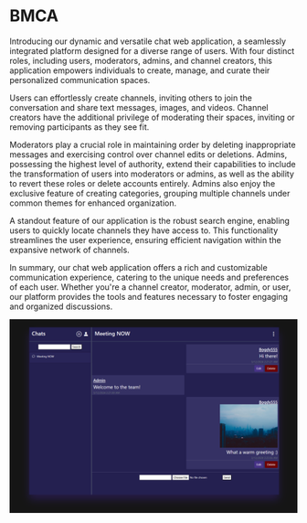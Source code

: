 # BMCA

Introducing our dynamic and versatile chat web application, a seamlessly integrated platform designed for a diverse range of users. With four distinct roles, including users, moderators, admins, and channel creators, this application empowers individuals to create, manage, and curate their personalized communication spaces.

Users can effortlessly create channels, inviting others to join the conversation and share text messages, images, and videos. Channel creators have the additional privilege of moderating their spaces, inviting or removing participants as they see fit.

Moderators play a crucial role in maintaining order by deleting inappropriate messages and exercising control over channel edits or deletions. Admins, possessing the highest level of authority, extend their capabilities to include the transformation of users into moderators or admins, as well as the ability to revert these roles or delete accounts entirely. Admins also enjoy the exclusive feature of creating categories, grouping multiple channels under common themes for enhanced organization.

A standout feature of our application is the robust search engine, enabling users to quickly locate channels they have access to. This functionality streamlines the user experience, ensuring efficient navigation within the expansive network of channels.

In summary, our chat web application offers a rich and customizable communication experience, catering to the unique needs and preferences of each user. Whether you're a channel creator, moderator, admin, or user, our platform provides the tools and features necessary to foster engaging and organized discussions.

![Showcase](./ReadMe%20Resources/BMCA%20SS.png)
